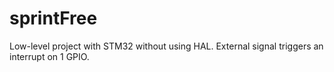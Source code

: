 # sprintFree

Low-level project with STM32 without using HAL.
External signal triggers an interrupt on 1 GPIO.
